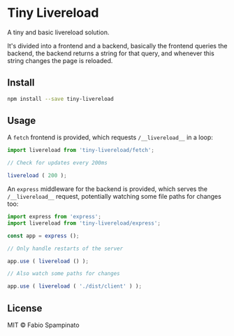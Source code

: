 # Tiny Livereload

A tiny and basic livereload solution.

It's divided into a frontend and a backend, basically the frontend queries the backend, the backend returns a string for that query, and whenever this string changes the page is reloaded.

## Install

```sh
npm install --save tiny-livereload
```

## Usage

A `fetch` frontend is provided, which requests `/__livereload__` in a loop:

```ts
import livereload from 'tiny-livereload/fetch';

// Check for updates every 200ms

livereload ( 200 );
```

An `express` middleware for the backend is provided, which serves the `/__livereload__` request, potentially watching some file paths for changes too:

```ts
import express from 'express';
import livereload from 'tiny-livereload/express';

const app = express ();

// Only handle restarts of the server

app.use ( livereload () );

// Also watch some paths for changes

app.use ( livereload ( './dist/client' ) );
```

## License

MIT © Fabio Spampinato
